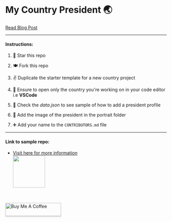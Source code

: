 # My Country President 🌏

[Read Blog Post](https://unclebigbay.com/open-source-project-for-everyone)

<hr />

#### Instructions:

1. 🌟 Star this repo  

2. 🍽 Fork this repo   

3. ✌ Duplicate the starter template for a new country project   

4. 🙏 Ensure to open only the country you're working on in your code editor i.e **VSCode**   

5. 👨‍ Check the _data.json_ to see sample of how to add a president profile   

6. 👤 Add the image of the president in the portrait folder   

7. ➕ Add your name to the `CONTRIBUTORS.md` file   


<hr />

#### Link to sample repo:
- <a href="https://github.com/unclebay143/nigeria-presidents">Visit here for more information <br> <img src="https://user-images.githubusercontent.com/58919619/135591298-34af9d47-95a4-49c3-83db-d159a7be12cf.png" width="100" ></a>

<br>

<a href="https://www.buymeacoffee.com/unclebigbay" target="_blank"><img src="https://www.buymeacoffee.com/assets/img/custom_images/orange_img.png" alt="Buy Me A Coffee" style="height: 41px !important;width: 174px !important;box-shadow: 0px 3px 2px 0px rgba(190, 190, 190, 0.5) !important;-webkit-box-shadow: 0px 3px 2px 0px rgba(190, 190, 190, 0.5) !important;" ></a>
